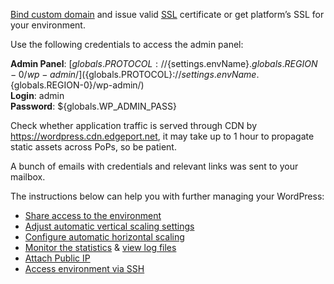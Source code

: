 [Bind custom domain](https://docs.jelastic.com/ssh-access) and issue valid [SSL](https://docs.jelastic.com/jelastic-ssl) certificate or get platform’s SSL for your environment.

Use the following credentials to access the admin panel:

**Admin Panel**: [${globals.PROTOCOL}://${settings.envName}.${globals.REGION-0}/wp-admin/](${globals.PROTOCOL}://${settings.envName}.${globals.REGION-0}/wp-admin/)  
**Login**: admin  
**Password**: ${globals.WP_ADMIN_PASS}  

Check whether application traffic is served through CDN by https://wordpress.cdn.edgeport.net, it may take up to 1 hour to propagate static assets across PoPs, so be patient.

A bunch of emails with credentials and relevant links was sent to your mailbox.

The instructions below can help you with further managing your WordPress:

* [Share access to the environment](http://docs.jelastic.com/share-environment)
* [Adjust automatic vertical scaling settings](http://docs.jelastic.com/automatic-vertical-scaling)
* [Configure automatic horizontal scaling](http://docs.jelastic.com/automatic-horizontal-scaling)
* [Monitor the statistics](http://docs.jelastic.com/view-app-statistics) & [view log files](https://docs.jelastic.com/view-log-files)
* [Attach Public IP](https://docs.jelastic.com/public-ip)
* [Access environment via SSH](https://docs.jelastic.com/ssh-access)
